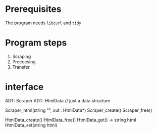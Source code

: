 # Prerequisites
The program needs `libcurl` and `tidy`

# Program steps
1. Scraping
2. Proccesing
3. Transfer

# interface
ADT: Scraper
ADT: HtmlData // just a data structure

Scraper_html(string "<webpage>", out : HtmlData*)
Scraper_create()
Scraper_free()

HtmlData_create()
HtmlData_free()
HtmlData_get() -> string html
HtmlData_set(string html)
